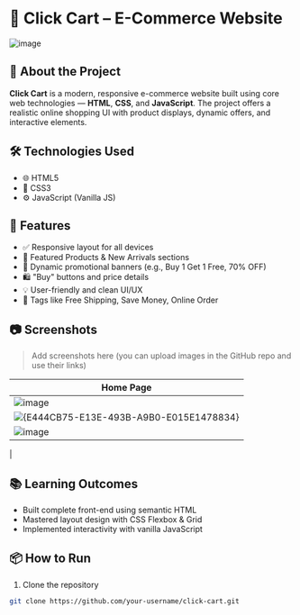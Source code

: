 # 🛒 Click Cart – E-Commerce Website

![image](https://github.com/user-attachments/assets/ac15dc3c-3bea-42e7-a709-2e0f5585f5cc)


## 🚀 About the Project

**Click Cart** is a modern, responsive e-commerce website built using core web technologies — **HTML**, **CSS**, and **JavaScript**. The project offers a realistic online shopping UI with product displays, dynamic offers, and interactive elements.

## 🛠️ Technologies Used

- 🌐 HTML5  
- 🎨 CSS3  
- ⚙️ JavaScript (Vanilla JS)

## 📸 Features

- ✅ Responsive layout for all devices  
- 🧥 Featured Products & New Arrivals sections  
- 🎯 Dynamic promotional banners (e.g., Buy 1 Get 1 Free, 70% OFF)  
- 🛍️ "Buy" buttons and price details  
- 💡 User-friendly and clean UI/UX  
- 🔖 Tags like Free Shipping, Save Money, Online Order

## 📷 Screenshots

> Add screenshots here (you can upload images in the GitHub repo and use their links)

| Home Page | 
|----------|
| ![image](https://github.com/user-attachments/assets/c97c9d4f-b389-46b5-ad71-8e4a118ecdb2)
 | ![{E444CB75-E13E-493B-A9B0-E015E1478834}](https://github.com/user-attachments/assets/f6bafb56-ae74-4185-9757-7255e2a5e986)
 | ![image](https://github.com/user-attachments/assets/f0f0882d-3ad0-4c33-b180-c74d44c00d6a)
|

## 📚 Learning Outcomes

- Built complete front-end using semantic HTML
- Mastered layout design with CSS Flexbox & Grid
- Implemented interactivity with vanilla JavaScript

## 📦 How to Run

1. Clone the repository  
```bash
git clone https://github.com/your-username/click-cart.git
